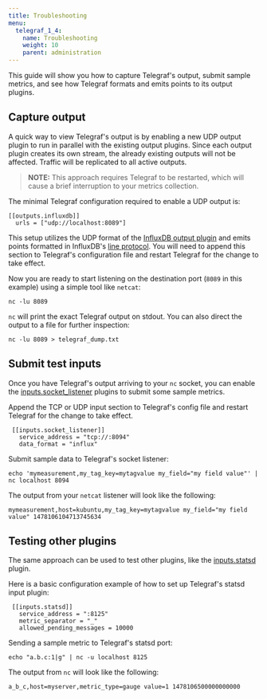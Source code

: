 ```yaml
---
title: Troubleshooting
menu:
  telegraf_1_4:
    name: Troubleshooting
    weight: 10
    parent: administration
---
```


This guide will show you how to capture Telegraf's output, submit sample metrics, and see how Telegraf formats and emits points to its output plugins.

## Capture output

A quick way to view Telegraf's output is by enabling a new UDP output plugin to run in parallel with the existing output plugins. Since each output plugin creates its own stream, the already existing outputs will not be affected. Traffic will be replicated to all active outputs.

> **NOTE:** This approach requires Telegraf to be restarted, which will cause a brief interruption to your metrics collection.

The minimal Telegraf configuration required to enable a UDP output is:

```
[[outputs.influxdb]]
  urls = ["udp://localhost:8089"]
```

This setup utilizes the UDP format of the [InfluxDB output plugin](https://github.com/influxdata/telegraf/tree/master/plugins/outputs/influxdb) and emits points formatted in InfluxDB's [line protocol](/influxdb/v1.4/concepts/glossary/#line-protocol).
You will need to append this section to Telegraf's configuration file and restart Telegraf for the change to take effect.

Now you are ready to start listening on the destination port (`8089` in this example) using a simple tool like `netcat`:

```
nc -lu 8089
```

`nc` will print the exact Telegraf output on stdout.
You can also direct the output to a file for further inspection:

```
nc -lu 8089 > telegraf_dump.txt
```

## Submit test inputs

Once you have Telegraf's output arriving to your `nc` socket, you can enable the [inputs.socket_listener](https://github.com/influxdata/telegraf/tree/master/plugins/inputs/socket_listener) plugins to submit some sample metrics.

Append the TCP or UDP input section to Telegraf's config file and restart Telegraf for the change to take effect.

```
 [[inputs.socket_listener]]
   service_address = "tcp://:8094"
   data_format = "influx"
```

Submit sample data to Telegraf's socket listener:

```
echo 'mymeasurement,my_tag_key=mytagvalue my_field="my field value"' | nc localhost 8094
```

The output from your `netcat` listener will look like the following:

```
mymeasurement,host=kubuntu,my_tag_key=mytagvalue my_field="my field value" 1478106104713745634
```

## Testing other plugins

The same approach can be used to test other plugins, like the [inputs.statsd](https://github.com/influxdata/telegraf/tree/master/plugins/inputs/statsd) plugin.

Here is a basic configuration example of how to set up Telegraf's statsd input plugin:

```
 [[inputs.statsd]]
   service_address = ":8125"
   metric_separator = "_"
   allowed_pending_messages = 10000
```

Sending a sample metric to Telegraf's statsd port:

```
echo "a.b.c:1|g" | nc -u localhost 8125
```

The output from `nc` will look like the following:

```
a_b_c,host=myserver,metric_type=gauge value=1 1478106500000000000
```
